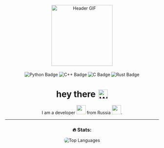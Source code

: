 <div style="text-align: center;">
  <!-- Заголовок с GIF -->
  <div id="header" style="margin-bottom: 20px;">
    <img src="https://media0.giphy.com/media/v1.Y2lkPTc5MGI3NjExM3ZmZnN6dGZjdXlwY2YyM3NqaDUzanN0NjZjbWVhc2N1dTIxMnpoMSZlcD12MV9pbnRlcm5hbF9naWZfYnlfaWQmY3Q9Zw/4ilFRqgbzbx4c/giphy.gif" width="200" alt="Header GIF"/>
  </div>

  <!-- Значки -->
  <div id="badges" style="margin-bottom: 20px;">
    <img src="https://img.shields.io/badge/python-blue?style=for-the-badge&logo=python&logoColor=yellow&color=blue" alt="Python Badge"/>
    <img src="https://img.shields.io/badge/c%2B%2B-blue?style=for-the-badge&logo=c%2B%2B&logoColor=white&color=blue" alt="C++ Badge"/>
    <img src="https://img.shields.io/badge/c-blue?style=for-the-badge&logo=c&logoColor=white&color=blue" alt="C Badge"/>
    <img src="https://img.shields.io/badge/rust-white?style=for-the-badge&logo=rust&logoColor=black" alt="Rust Badge"/>
  </div>

  <!-- Заголовок с GIF -->
  <h1 style="display: flex; align-items: center; justify-content: center; gap: 10px;">
    hey there
    <img src="https://media.giphy.com/media/hvRJCLFzcasrR4ia7z/giphy.gif" width="30px" alt="Wave"/>
  </h1>

  <!-- Описание -->
  <p style="text-align: center;">I am a developer <img src="https://media.giphy.com/media/WUlplcMpOCEmTGBtBW/giphy.gif" width="30"> from Russia <img src="https://media0.giphy.com/media/v1.Y2lkPTc5MGI3NjExZXMzZmhkYWszbGllcW8waXJ3cnpxeTNlMW56ZmU2bXFoYnV3aXpubiZlcD12MV9pbnRlcm5hbF9naWZfYnlfaWQmY3Q9Zw/rM76y8bmndqdOFfCuO/giphy.gif" width="30">.</p>

  <!-- Статистика -->
  <hr/>
  <h3 style="text-align: center;">🔥 Stats:</h3>
  
  <!-- Блок с языками-->
  <div style="display: flex; justify-content: center; margin-top: 10px;">
    <a href="https://github.com/anuraghazra/github-readme-stats" target="_blank" style="text-decoration: none;">
      <img src='https://github-readme-stats.vercel.app/api/top-langs/?username=Saka1r&layout=compact&theme=vision-friendly-dark' alt='Top Languages' style='border-radius: 8px;'/>
    </a>
  </div>
</div>
